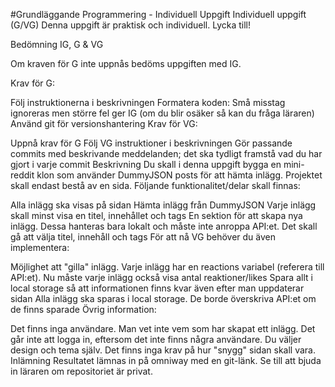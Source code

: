 #Grundläggande Programmering - Individuell Uppgift
Individuell uppgift (G/VG)
Denna uppgift är praktisk och individuell. Lycka till!

Bedömning
IG, G & VG

Om kraven för G inte uppnås bedöms uppgiften med IG.

Krav för G:

Följ instruktionerna i beskrivningen
Formatera koden: Små misstag ignoreras men större fel ger IG (om du blir osäker så kan du fråga läraren)
Använd git för versionshantering
Krav för VG:

Uppnå krav för G
Följ VG instruktioner i beskrivningen
Gör passande commits med beskrivande meddelanden; det ska tydligt framstå vad du har gjort i varje commit
Beskrivning
Du skall i denna uppgift bygga en mini-reddit klon som använder DummyJSON posts för att hämta inlägg. Projektet skall endast bestå av en sida. Följande funktionalitet/delar skall finnas:

Alla inlägg ska visas på sidan
Hämta inlägg från DummyJSON
Varje inlägg skall minst visa en titel, innehållet och tags
En sektion för att skapa nya inlägg. Dessa hanteras bara lokalt och måste inte anroppa API:et.
Det skall gå att välja titel, innehåll och tags
För att nå VG behöver du även implementera:

Möjlighet att "gilla" inlägg. Varje inlägg har en reactions variabel (referera till API:et).
Nu måste varje inlägg också visa antal reaktioner/likes
Spara allt i local storage så att informationen finns kvar även efter man uppdaterar sidan
Alla inlägg ska sparas i local storage. De borde överskriva API:et om de finns sparade
Övrig information:

Det finns inga användare. Man vet inte vem som har skapat ett inlägg.
Det går inte att logga in, eftersom det inte finns några användare.
Du väljer design och tema själv. Det finns inga krav på hur "snygg" sidan skall vara.
Inlämning
Resultatet lämnas in på omniway med en git-länk. Se till att bjuda in läraren om repositoriet är privat.